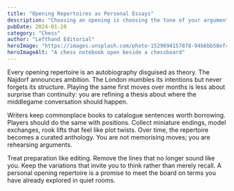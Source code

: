 ```yaml
---
title: "Opening Repertoires as Personal Essays"
description: "Choosing an opening is choosing the tone of your argument—structured, improvisational, or quietly subversive."
pubDate: 2024-01-28
category: "Chess"
author: "Lefthand Editorial"
heroImage: "https://images.unsplash.com/photo-1529694157878-94b6bb58ef4a?auto=format&fit=crop&w=1200&q=80"
heroImageAlt: "A chess notebook open beside a chessboard"
---
```


Every opening repertoire is an autobiography disguised as theory. The Najdorf announces ambition. The London mumbles its intentions but never forgets its structure. Playing the same first moves over months is less about surprise than continuity: you are refining a thesis about where the middlegame conversation should happen.

Writers keep commonplace books to catalogue sentences worth borrowing. Players should do the same with positions. Collect miniature endings, model exchanges, rook lifts that feel like plot twists. Over time, the repertoire becomes a curated anthology. You are not memorising moves; you are rehearsing arguments.

Treat preparation like editing. Remove the lines that no longer sound like you. Keep the variations that invite you to think rather than merely recall. A personal opening repertoire is a promise to meet the board on terms you have already explored in quiet rooms.
